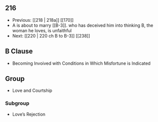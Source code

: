 ## 216
- Previous: [[218 | 218a]] [[170]] 
- A is about to marry [[B-3]]. who has deceived him into thinking B, the woman he loves, is unfaithful
- Next: [[220 | 220 ch B to B-3]] [[238]] 

## B Clause
- Becoming Invoived with Conditions in Which Misfortune is Indicated

## Group
- Love and Courtship

### Subgroup
- Love’s Rejection

